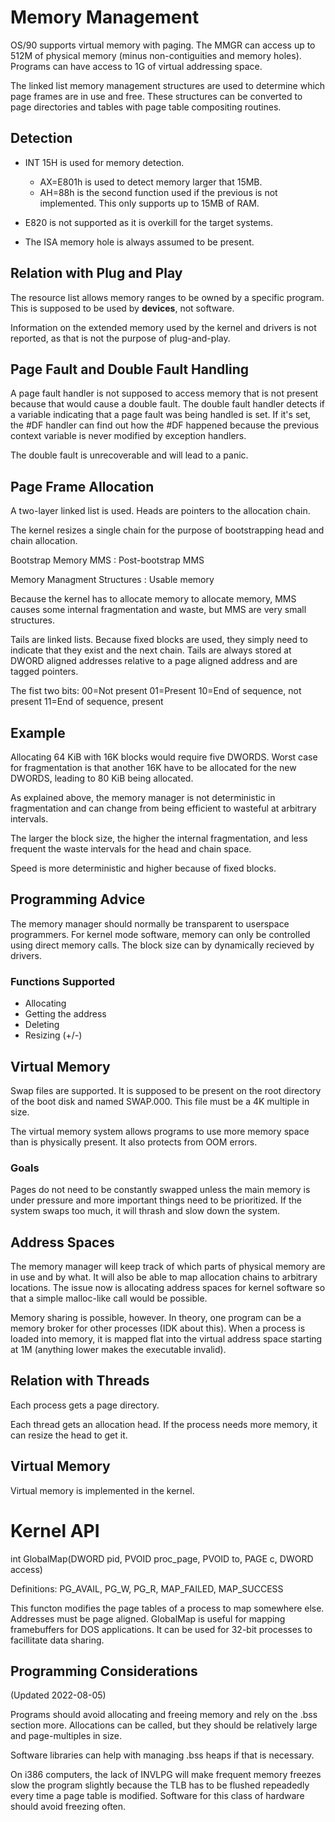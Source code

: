 # Memory Management

OS/90 supports virtual memory with paging. The MMGR can access up to 512M of physical memory (minus non-contiguities and memory holes). Programs can have access to 1G of virtual addressing space.

The linked list memory management structures are used to determine which page frames are in use and free. These structures can be converted to page directories and tables with page table compositing routines.

## Detection

* INT 15H is used for memory detection.
  * AX=E801h is used to detect memory larger that 15MB.
  * AH=88h is the second function used if the previous is not implemented. This only supports up to 15MB of RAM.

* E820 is not supported as it is overkill for the target systems.

* The ISA memory hole is always assumed to be present.

## Relation with Plug and Play

The resource list allows memory ranges to be owned by a specific program. This is supposed to be used by __devices__, not software.

Information on the extended memory used by the kernel and drivers is not reported, as that is not the purpose of plug-and-play.

## Page Fault and Double Fault Handling

A page fault handler is not supposed to access memory that is not present because that would cause a double fault. The double fault handler detects if a variable indicating that a page fault was being handled is set. If it's set, the #DF handler can find out how the #DF happened because the previous context variable is never modified by exception handlers.

The double fault is unrecoverable and will lead to a panic.

## Page Frame Allocation

A two-layer linked list is used. Heads are pointers to the allocation chain.

The kernel resizes a single chain for the purpose of bootstrapping head and chain allocation.

Bootstrap Memory MMS : Post-bootstrap MMS

Memory Managment Structures : Usable memory

Because the kernel has to allocate memory to allocate memory, MMS causes some internal fragmentation and waste, but MMS are very small structures.

Tails are linked lists. Because fixed blocks are used, they simply need to indicate that they exist and the next chain. Tails are always stored at DWORD aligned addresses relative to a page aligned address and are tagged pointers.

The fist two bits:
00=Not present
01=Present
10=End of sequence, not present
11=End of sequence, present

## Example

Allocating 64 KiB with 16K blocks would require five DWORDS. Worst case for fragmentation is that another 16K have to be allocated for the new DWORDS, leading to 80 KiB being allocated.

As explained above, the memory manager is not deterministic in fragmentation and can change from being efficient to wasteful at arbitrary intervals.

The larger the block size, the higher the internal fragmentation, and less frequent the waste intervals for the head and chain space.

Speed is more deterministic and higher because of fixed blocks.

## Programming Advice

The memory manager should normally be transparent to userspace programmers. For kernel mode software, memory can only be controlled using direct memory calls. The block size can by dynamically recieved by drivers.

### Functions Supported

* Allocating
* Getting the address
* Deleting
* Resizing (+/-)

## Virtual Memory

Swap files are supported. It is supposed to be present on the root directory of the boot disk and named SWAP.000. This file must be a 4K multiple in size.

The virtual memory system allows programs to use more memory space than is physically present. It also protects from OOM errors.

### Goals

Pages do not need to be constantly swapped unless the main memory is under pressure and more important things need to be prioritized. If the system swaps too much, it will thrash and slow down the system.

## Address Spaces

The memory manager will keep track of which parts of physical memory are in use and by what. It will also be able to map allocation chains to arbitrary locations. The issue now is allocating address spaces for kernel software so that a simple malloc-like call would be possible.

Memory sharing is possible, however. In theory, one program can be a memory broker for other processes (IDK about this). When a process is loaded into memory, it is mapped flat into the virtual address space starting at 1M (anything lower makes the executable invalid).

 ## Relation with Threads

Each process gets a page directory.

Each thread gets an allocation head. If the process needs more memory, it can resize the head to get it.

## Virtual Memory

Virtual memory is implemented in the kernel.

# Kernel API

int GlobalMap(DWORD pid, PVOID proc_page, PVOID to, PAGE c, DWORD access)

Definitions:
PG_AVAIL, PG_W, PG_R, MAP_FAILED, MAP_SUCCESS

This functon modifies the page tables of a process to map somewhere else. Addresses must be page aligned. GlobalMap is useful for mapping framebuffers for DOS applications. It can be used for 32-bit processes to facillitate data sharing.

## Programming Considerations
(Updated 2022-08-05)

Programs should avoid allocating and freeing memory and rely on the .bss section more. Allocations can be called, but they should be relatively large and page-multiples in size.

Software libraries can help with managing .bss heaps if that is necessary.

On i386 computers, the lack of INVLPG will make frequent memory freezes slow the program slightly because the TLB has to be flushed repeadedly every time a page table is modified. Software for this class of hardware should avoid freezing often.
